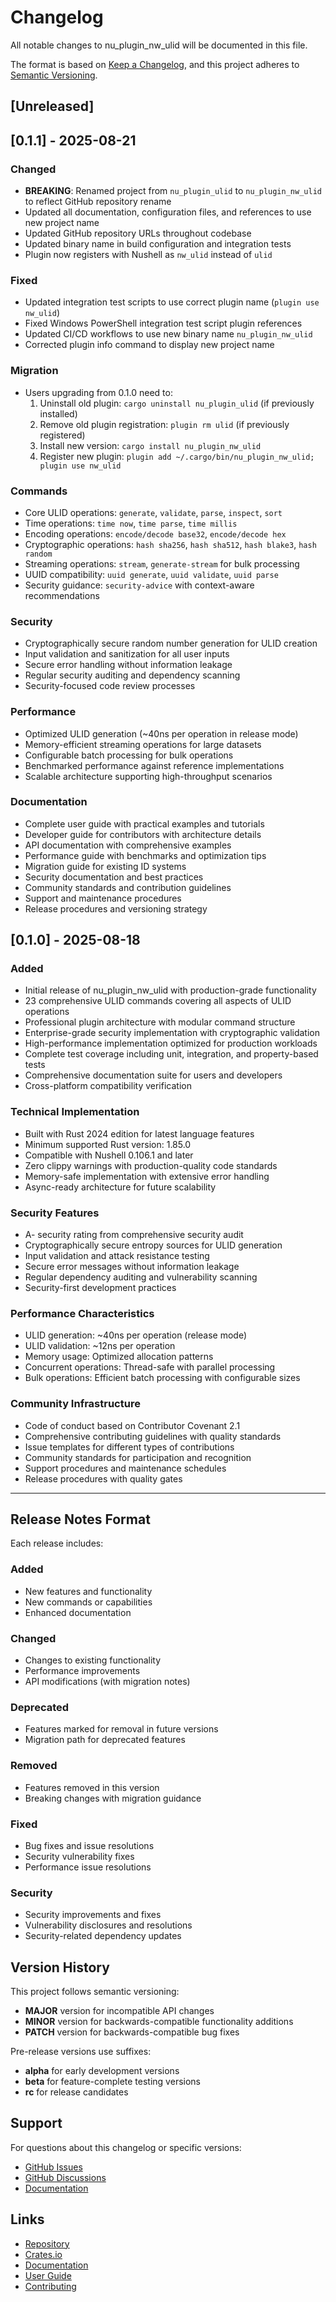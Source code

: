 # Changelog

All notable changes to nu_plugin_nw_ulid will be documented in this file.

The format is based on [Keep a Changelog](https://keepachangelog.com/en/1.0.0/),
and this project adheres to [Semantic Versioning](https://semver.org/spec/v2.0.0.html).

## [Unreleased]

## [0.1.1] - 2025-08-21

### Changed
- **BREAKING**: Renamed project from `nu_plugin_ulid` to `nu_plugin_nw_ulid` to reflect GitHub repository rename
- Updated all documentation, configuration files, and references to use new project name
- Updated GitHub repository URLs throughout codebase
- Updated binary name in build configuration and integration tests
- Plugin now registers with Nushell as `nw_ulid` instead of `ulid`

### Fixed
- Updated integration test scripts to use correct plugin name (`plugin use nw_ulid`)
- Fixed Windows PowerShell integration test script plugin references
- Updated CI/CD workflows to use new binary name `nu_plugin_nw_ulid`
- Corrected plugin info command to display new project name

### Migration
- Users upgrading from 0.1.0 need to:
  1. Uninstall old plugin: `cargo uninstall nu_plugin_ulid` (if previously installed)
  2. Remove old plugin registration: `plugin rm ulid` (if previously registered)
  3. Install new version: `cargo install nu_plugin_nw_ulid`
  4. Register new plugin: `plugin add ~/.cargo/bin/nu_plugin_nw_ulid; plugin use nw_ulid`

### Commands
- Core ULID operations: `generate`, `validate`, `parse`, `inspect`, `sort`
- Time operations: `time now`, `time parse`, `time millis`
- Encoding operations: `encode/decode base32`, `encode/decode hex`
- Cryptographic operations: `hash sha256`, `hash sha512`, `hash blake3`, `hash random`
- Streaming operations: `stream`, `generate-stream` for bulk processing
- UUID compatibility: `uuid generate`, `uuid validate`, `uuid parse`
- Security guidance: `security-advice` with context-aware recommendations

### Security
- Cryptographically secure random number generation for ULID creation
- Input validation and sanitization for all user inputs
- Secure error handling without information leakage
- Regular security auditing and dependency scanning
- Security-focused code review processes

### Performance
- Optimized ULID generation (~40ns per operation in release mode)
- Memory-efficient streaming operations for large datasets
- Configurable batch processing for bulk operations
- Benchmarked performance against reference implementations
- Scalable architecture supporting high-throughput scenarios

### Documentation
- Complete user guide with practical examples and tutorials
- Developer guide for contributors with architecture details
- API documentation with comprehensive examples
- Performance guide with benchmarks and optimization tips
- Migration guide for existing ID systems
- Security documentation and best practices
- Community standards and contribution guidelines
- Support and maintenance procedures
- Release procedures and versioning strategy

## [0.1.0] - 2025-08-18

### Added
- Initial release of nu_plugin_nw_ulid with production-grade functionality
- 23 comprehensive ULID commands covering all aspects of ULID operations
- Professional plugin architecture with modular command structure
- Enterprise-grade security implementation with cryptographic validation
- High-performance implementation optimized for production workloads
- Complete test coverage including unit, integration, and property-based tests
- Comprehensive documentation suite for users and developers
- Cross-platform compatibility verification

### Technical Implementation
- Built with Rust 2024 edition for latest language features
- Minimum supported Rust version: 1.85.0
- Compatible with Nushell 0.106.1 and later
- Zero clippy warnings with production-quality code standards
- Memory-safe implementation with extensive error handling
- Async-ready architecture for future scalability

### Security Features
- A- security rating from comprehensive security audit
- Cryptographically secure entropy sources for ULID generation
- Input validation and attack resistance testing
- Secure error messages without information leakage
- Regular dependency auditing and vulnerability scanning
- Security-first development practices

### Performance Characteristics
- ULID generation: ~40ns per operation (release mode)
- ULID validation: ~12ns per operation
- Memory usage: Optimized allocation patterns
- Concurrent operations: Thread-safe with parallel processing
- Bulk operations: Efficient batch processing with configurable sizes

### Community Infrastructure
- Code of conduct based on Contributor Covenant 2.1
- Comprehensive contributing guidelines with quality standards
- Issue templates for different types of contributions
- Community standards for participation and recognition
- Support procedures and maintenance schedules
- Release procedures with quality gates

---

## Release Notes Format

Each release includes:

### Added
- New features and functionality
- New commands or capabilities
- Enhanced documentation

### Changed
- Changes to existing functionality
- Performance improvements
- API modifications (with migration notes)

### Deprecated
- Features marked for removal in future versions
- Migration path for deprecated features

### Removed
- Features removed in this version
- Breaking changes with migration guidance

### Fixed
- Bug fixes and issue resolutions
- Security vulnerability fixes
- Performance issue resolutions

### Security
- Security improvements and fixes
- Vulnerability disclosures and resolutions
- Security-related dependency updates

## Version History

This project follows semantic versioning:
- **MAJOR** version for incompatible API changes
- **MINOR** version for backwards-compatible functionality additions
- **PATCH** version for backwards-compatible bug fixes

Pre-release versions use suffixes:
- **alpha** for early development versions
- **beta** for feature-complete testing versions  
- **rc** for release candidates

## Support

For questions about this changelog or specific versions:
- [GitHub Issues](https://github.com/nushell-works/nu_plugin_nw_ulid/issues)
- [GitHub Discussions](https://github.com/nushell-works/nu_plugin_nw_ulid/discussions)
- [Documentation](https://docs.rs/nu_plugin_nw_ulid)

## Links

- [Repository](https://github.com/nushell-works/nu_plugin_nw_ulid)
- [Crates.io](https://crates.io/crates/nu_plugin_nw_ulid)
- [Documentation](https://docs.rs/nu_plugin_nw_ulid)
- [User Guide](docs/USER_GUIDE.md)
- [Contributing](CONTRIBUTING.md)